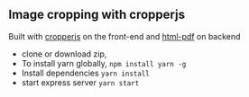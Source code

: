 ## Image cropping with cropperjs
Built with [cropperjs](https://github.com/fengyuanchen/cropperjs) on the front-end and [html-pdf](https://github.com/marcbachmann/node-html-pdf) on backend
- clone or download zip,
- To install yarn globally,
```npm install yarn -g```
- Install dependencies
```yarn install```
- start express server
```yarn start```
